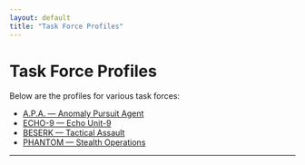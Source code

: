 ```yaml
---
layout: default
title: "Task Force Profiles"
---
```


# Task Force Profiles

Below are the profiles for various task forces:

- [A.P.A. — Anomaly Pursuit Agent](apa.md)
- [ECHO-9 — Echo Unit-9](task-forces/echo9.md)
- [BESERK — Tactical Assault](task-forces/viking.md)
- [PHANTOM — Stealth Operations](task-forces/phantom.md)

---
